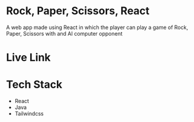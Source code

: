 # Rock, Paper, Scissors, React
A web app made using React in which the player can play a game of Rock, Paper, Scissors with and AI computer opponent

# Live Link


# Tech Stack
- React
- Java
- Tailwindcss
